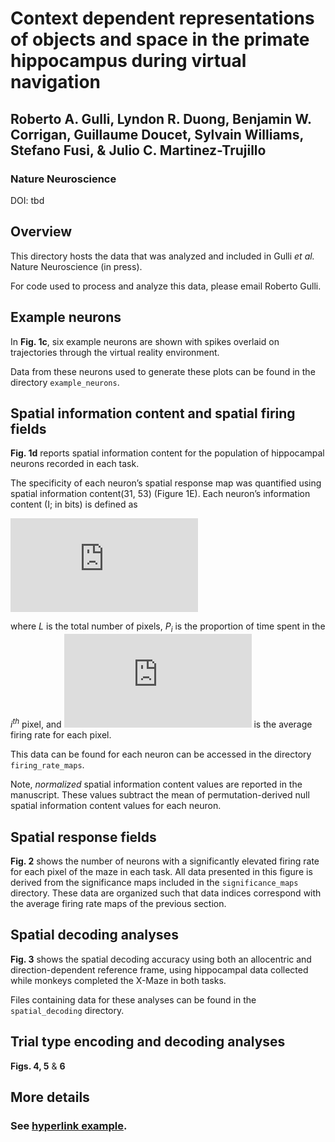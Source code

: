 # Context dependent representations of objects and space in the primate hippocampus during virtual navigation
## Roberto A. Gulli, Lyndon R. Duong, Benjamin W. Corrigan, Guillaume Doucet, Sylvain Williams, Stefano Fusi, & Julio C. Martinez-Trujillo

### Nature Neuroscience
DOI: tbd

## Overview

This directory hosts the data that was analyzed and included in Gulli _et al._ Nature Neuroscience (in press). 

For code used to process and analyze this data, please email Roberto Gulli. 


## Example neurons

In **Fig. 1c**, six example neurons are shown with spikes overlaid on trajectories through the virtual reality environment. 

Data from these neurons used to generate these plots can be found in the directory `example_neurons`.


## Spatial information content and spatial firing fields

**Fig. 1d** reports spatial information content for the population of hippocampal neurons recorded in each task. 

The specificity of each neuron’s spatial response map was quantified using spatial information content(31, 53) (Figure 1E). Each neuron’s information content (I; in bits) is defined as

![img](http://www.sciweavers.org/tex2img.php?eq=I%20%3D%20%5Csum_i%5EL%20P_i%20%5Cfrac%7B%5Clambda_i%7D%7B%5Cbar%7B%5Clambda%7D%7D%20%5Clog_2%20%5Cfrac%7B%5Clambda_i%7D%7B%5Cbar%7B%5Clambda%7D%7D&bc=White&fc=Black&im=jpg&fs=12&ff=arev&edit=0)

where _L_ is the total number of pixels, _P<sub>i<sub>_ is the proportion of time spent in the _i<sup>th<sup>_ pixel, and ![img](http://www.sciweavers.org/tex2img.php?eq=%5Clambda_i&bc=White&fc=Black&im=jpg&fs=12&ff=arev&edit=0) is the average firing rate for each pixel. 
  
This data can be found for each neuron can be accessed in the directory `firing_rate_maps`.

Note, _normalized_ spatial information content values are reported in the manuscript. These values subtract the mean of permutation-derived null spatial information content values for each neuron. 

## Spatial response fields
**Fig. 2** shows the number of neurons with a significantly elevated firing rate for each pixel of the maze in each task. All data presented in this figure is derived from the significance maps included in the `significance_maps` directory. These data are organized such that data indices correspond with the average firing rate maps of the previous section. 


## Spatial decoding analyses

**Fig. 3** shows the spatial decoding accuracy using both an allocentric and direction-dependent reference frame, using hippocampal data collected while monkeys completed the X-Maze in both tasks.  

Files containing data for these analyses can be found in the `spatial_decoding` directory. 


## Trial type encoding and decoding analyses


**Figs. 4, 5** & **6** 

## More details

### See [hyperlink example](http://www.google.com).
